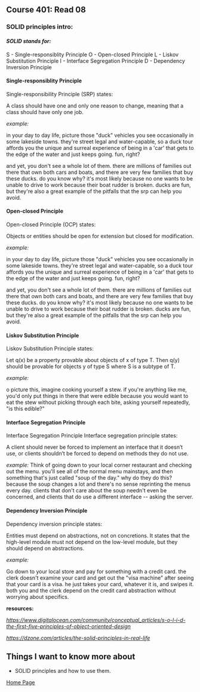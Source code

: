 ## **Course 401: Read 08**


### **SOLID principles intro:**
#### *SOLID stands for:*
S - Single-responsiblity Principle
O - Open-closed Principle
L - Liskov Substitution Principle
I - Interface Segregation Principle
D - Dependency Inversion Principle

#### **Single-responsiblity Principle**
Single-responsibility Principle (SRP) states:

A class should have one and only one reason to change, meaning that a class should have only one job.

*example:*

in your day to day life, picture those "duck" vehicles you see occasionally in some lakeside towns. they're street legal and water-capable, so a duck tour affords you the unique and surreal experience of being in a 'car' that gets to the edge of the water and just keeps going. fun, right?

and yet, you don't see a whole lot of them. there are millions of families out there that own both cars and boats, and there are very few families that buy these ducks. do you know why? it's most likely because no one wants to be unable to drive to work because their boat rudder is broken. ducks are fun, but they're also a great example of the pitfalls that the srp can help you avoid.


#### **Open-closed Principle**
Open-closed Principle (OCP) states:

Objects or entities should be open for extension but closed for modification.

*example:*

in your day to day life, picture those "duck" vehicles you see occasionally in some lakeside towns. they're street legal and water-capable, so a duck tour affords you the unique and surreal experience of being in a 'car' that gets to the edge of the water and just keeps going. fun, right?

and yet, you don't see a whole lot of them. there are millions of families out there that own both cars and boats, and there are very few families that buy these ducks. do you know why? it's most likely because no one wants to be unable to drive to work because their boat rudder is broken. ducks are fun, but they're also a great example of the pitfalls that the srp can help you avoid.


#### **Liskov Substitution Principle**
Liskov Substitution Principle states:

Let q(x) be a property provable about objects of x of type T. Then q(y) should be provable for objects y of type S where S is a subtype of T.

*example:*

o picture this, imagine cooking yourself a stew. if you're anything like me, you'd only put things in there that were edible because you would want to eat the stew without picking through each bite, asking yourself repeatedly, "is this edible?"


#### **Interface Segregation Principle**
Interface Segregation Principle
Interface segregation principle states:

A client should never be forced to implement an interface that it doesn’t use, or clients shouldn’t be forced to depend on methods they do not use.

*example:*
Think of going down to your local corner restaurant and checking out the menu. you'll see all of the normal menu mainstays, and then something that's just called "soup of the day." why do they do this? because the soup changes a lot and there's no sense reprinting the menus every day. clients that don't care about the soup needn't even be concerned, and clients that do use a different interface -- asking the server.


#### **Dependency Inversion Principle**
Dependency inversion principle states:

Entities must depend on abstractions, not on concretions. It states that the high-level module must not depend on the low-level module, but they should depend on abstractions.

*example:*

Go down to your local store and pay for something with a credit card. the clerk doesn't examine your card and get out the "visa machine" after seeing that your card is a visa. he just takes your card, whatever it is, and swipes it. both you and the clerk depend on the credit card abstraction without worrying about specifics.




**resources:** 

*https://www.digitalocean.com/community/conceptual_articles/s-o-l-i-d-the-first-five-principles-of-object-oriented-design*

*https://dzone.com/articles/the-solid-principles-in-real-life*




## Things I want to know more about
+ SOLID principles and how to use them.



[Home Page](../README.md)
